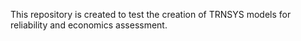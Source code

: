 This repository is created to test the creation of TRNSYS models for reliability and economics assessment.